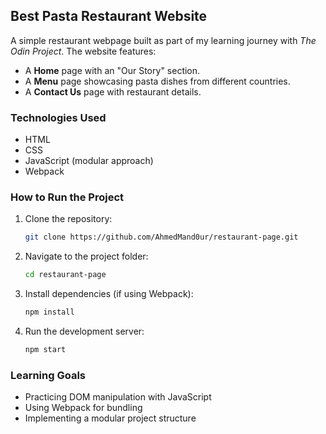 ## **Best Pasta Restaurant Website**  

A simple restaurant webpage built as part of my learning journey with *The Odin Project*. The website features:  

- A **Home** page with an "Our Story" section.  
- A **Menu** page showcasing pasta dishes from different countries.  
- A **Contact Us** page with restaurant details.  

### **Technologies Used**  
- HTML  
- CSS  
- JavaScript (modular approach)  
- Webpack  

### **How to Run the Project**  
1. Clone the repository:  
   ```sh
   git clone https://github.com/AhmedMand0ur/restaurant-page.git
   ```  
2. Navigate to the project folder:  
   ```sh
   cd restaurant-page
   ```  
3. Install dependencies (if using Webpack):  
   ```sh
   npm install
   ```  
4. Run the development server:  
   ```sh
   npm start
   ```  

### **Learning Goals**  
- Practicing DOM manipulation with JavaScript  
- Using Webpack for bundling  
- Implementing a modular project structure  


